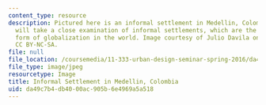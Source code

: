 ```yaml
---
content_type: resource
description: Pictured here is an informal settlement in Medellin, Colombia. This course
  will take a close examination of informal settlements, which are the most common
  form of globalization in the world. Image courtesy of Julio Davila on flickr. License
  CC BY-NC-SA.
file: null
file_location: /coursemedia/11-333-urban-design-seminar-spring-2016/da49c7b4db4000ac905b6e4969a5a518_11-333s16.jpg
file_type: image/jpeg
resourcetype: Image
title: Informal Settlement in Medellin, Colombia
uid: da49c7b4-db40-00ac-905b-6e4969a5a518
---
```


